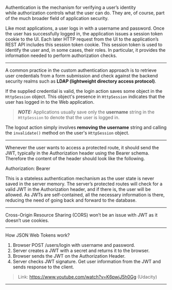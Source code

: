 
Authentication is the mechanism for verifying a user’s identity while authorization controls what the user can do. They are, of course, part of the much broader field of application security.

Like most applications, a user logs in with a username and password. Once the user has successfully logged in, the application issues a session token cookie to the UI. Each later HTTP request from the UI to the application’s REST API includes this session token cookie. This session token is used to identify the user and, in some cases, their roles. In particular, it provides the information needed to perform authorization checks.








---

A common practice in the custom authentication approach is to retrieve user credentials from a form submission and check against the backend security realms such as **LDAP (lightweight directory access protocol)**.

If the supplied credential is valid, the login action saves some object in the `HttpSession` object. This object's presence in `HttpSession` indicates that the user has logged in to the Web application.

> **_NOTE:_** Applications usually save only the **username** string in the `HttpSession` to denote that the user is logged in.

The logout action simply involves **removing the username** string and calling the `invalidate()` method on the user's `HttpSession` object.

---

Whenever the user wants to access a protected route, it should send the JWT, typically in the Authorization header using the Bearer schema. Therefore the content of the header should look like the following.

Authorization: Bearer <token>

This is a stateless authentication mechanism as the user state is never saved in the server memory. The server’s protected routes will check for a valid JWT in the Authorization header, and if there is, the user will be allowed. As JWTs are self-contained, all the necessary information is there, reducing the need of going back and forward to the database.

---

Cross-Origin Resource Sharing (CORS) won’t be an issue with JWT as it doesn’t use cookies.

---

How JSON Web Tokens work?

1. Browser POST /users/login with username and password.
2. Server creates a JWT with a secret and returns it to the browser.
3. Browser sends the JWT on the Authorization Header.
4. Server checks JWT signature. Get user information from the JWT and sends response to the client. 

> Link: https://www.youtube.com/watch?v=K6pwjJ5h0Gg (Udacity)

---
